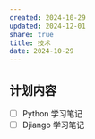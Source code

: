 ```yaml
---
created: 2024-10-29
updated: 2024-12-01
share: true
title: 技术
date: 2024-10-29
---
```


## 计划内容

- [ ] Python 学习笔记
- [ ] Djiango 学习笔记
